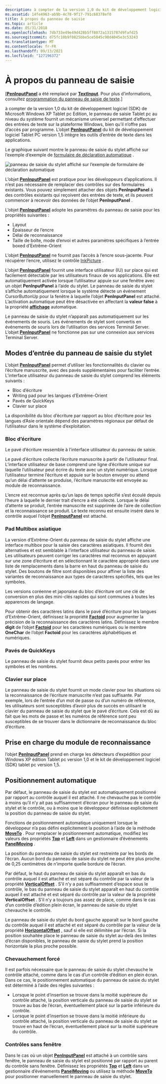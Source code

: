 ```yaml
---
description: à compter de la version 1,0 du kit de développement logiciel (SDK) de Microsoft Windows XP Tablet pc Edition, le panneau de saisie Tablet pc au niveau du système fournit un mécanisme universel permettant d’effectuer des entrées de texte sur la plateforme Windows, bien qu’il n’offre pas d’accès par programme. L’objet PenInputPanel du kit de développement logiciel Tablet PC version 1,5 intègre les outils d’entrée de texte dans les applications.
ms.assetid: 14fe4963-ab9b-4c78-9f17-791c68378ef0
title: À propos du panneau de saisie
ms.topic: article
ms.date: 05/31/2018
ms.openlocfilehash: 7db733e49e49d428b5ff8072a1315787d9fafd25
ms.sourcegitcommit: d75fc10b9f0825bbe5ce5045c90d4045e3c53243
ms.translationtype: MT
ms.contentlocale: fr-FR
ms.lasthandoff: 09/13/2021
ms.locfileid: "127196372"
---
```

# <a name="about-the-input-panel"></a>À propos du panneau de saisie

\[[**PenInputPanel**](peninputpanel-class.md) a été remplacé par [**TextInput**](/windows/desktop/api/peninputpanel/nn-peninputpanel-itextinputpanel). Pour plus d’informations, consultez [programmation du panneau de saisie de texte](programming-the-text-input-panel.md).\]

à compter de la version 1,0 du kit de développement logiciel (SDK) de Microsoft Windows XP Tablet pc Edition, le panneau de saisie Tablet pc au niveau du système fournit un mécanisme universel permettant d’effectuer des entrées de texte sur la plateforme Windows, bien qu’il n’offre pas d’accès par programme. L’objet [**PenInputPanel**](peninputpanel-class.md) du kit de développement logiciel Tablet PC version 1,5 intègre les outils d’entrée de texte dans les applications.

Le graphique suivant montre le panneau de saisie du stylet affiché sur l’exemple d’exemple de [formulaire de déclaration automatique](auto-claims-form-sample.md) .

![panneau de saisie du stylet affiché sur l’exemple de formulaire de déclaration automatique](images/36eaa36b-1b0c-4363-96fa-092f70663ffa.jpg)

L’objet [**PenInputPanel**](peninputpanel-class.md) est pratique pour les développeurs d’applications. Il n’est pas nécessaire de remplacer des contrôles sur des formulaires existants. Vous pouvez simplement attacher des objets **PenInputPanel** à des contrôles existants qui reçoivent des entrées de texte, et ils peuvent commencer à recevoir des données de l’objet **PenInputPanel** .

L’objet [**PenInputPanel**](peninputpanel-class.md) adopte les paramètres du panneau de saisie pour les propriétés suivantes :

-   Layout
-   Épaisseur de l’encre
-   Délai de reconnaissance
-   Taille de boîte, mode d’envoi et autres paramètres spécifiques à l’entrée boxed d’Extrême-Orient

L’objet [**PenInputPanel**](peninputpanel-class.md) ne fournit pas l’accès à l’encre sous-jacente. Pour récupérer l’encre, utilisez le contrôle [InkPicture](inkpicture-control-reference.md) .

L’objet [**PenInputPanel**](peninputpanel-class.md) fournit une interface utilisateur (IU) sur place qui est facilement détectable par les utilisateurs finaux de vos applications. Elle est automatiquement activée lorsque l’utilisateur appuie sur une fenêtre avec un objet **PenInputPanel** à l’aide du stylet. Le panneau de saisie du stylet s’affiche automatiquement lorsque le système détecte un événement CursorButtonUp pour la fenêtre à laquelle l’objet **PenInputPanel** est attaché. L’activation automatique peut être désactivée en affectant la **valeur false** à la propriété [**affichage**](/windows/win32/api/peninputpanel/nf-peninputpanel-ipeninputpanel-get_autoshow) automatique.

Le panneau de saisie du stylet n’apparaît pas automatiquement sur les événements de souris. Les événements de stylet sont convertis en événements de souris lors de l’utilisation des services Terminal Server. L’objet [**PenInputPanel**](peninputpanel-class.md) ne fonctionne pas sur une connexion aux services Terminal Server.

## <a name="pen-input-panel-input-modes"></a>Modes d’entrée du panneau de saisie du stylet

L’objet [**PenInputPanel**](peninputpanel-class.md) permet d’utiliser les fonctionnalités du clavier ou l’écriture manuscrite, avec des pavés supplémentaires pour faciliter l’entrée. L’interface utilisateur du panneau de saisie du stylet comprend les éléments suivants :

-   Bloc d’écriture
-   Writing pad pour les langues d’Extrême-Orient
-   Pavés de QuickKeys
-   Clavier sur place

La disponibilité du bloc d’écriture par rapport au bloc d’écriture pour les langues d’Asie orientale dépend des paramètres régionaux par défaut de l’utilisateur dans le système d’exploitation.

### <a name="writing-pad"></a>Bloc d’écriture

Le pavé d’écriture ressemble à l’interface utilisateur du panneau de saisie.

Le pavé d’écriture collecte l’écriture manuscrite à partir de l’utilisateur final. L’interface utilisateur de base comprend une ligne d’écriture unique sur laquelle l’utilisateur peut écrire du texte avec un stylet numérique. Lorsque l’utilisateur termine l’écriture et appuie sur le bouton envoyer ou attend qu’un délai d’attente se produise, l’écriture manuscrite est envoyée au module de reconnaissance.

L’encre est reconnue après qu’un laps de temps spécifié s’est écoulé depuis l’heure à laquelle le dernier trait d’encre a été collecté. Lorsque le délai d’attente se produit, l’entrée manuscrite est supprimée de l’aire de collection et la reconnaissance se produit. Le texte reconnu est ensuite inséré dans le contrôle auquel l’objet [**PenInputPanel**](peninputpanel-class.md) est attaché.

### <a name="east-asian-multibox-pad"></a>Pad Multibox asiatique

La version d’Extrême-Orient du panneau de saisie du stylet affiche une interface multibox pour la saisie des caractères asiatiques. Il fournit des alternatives et est semblable à l’interface utilisateur du panneau de saisie. Les utilisateurs peuvent corriger les caractères mal reconnus en appuyant sur une zone d’écriture et en sélectionnant le caractère approprié dans une liste de remplacements dans la barre en haut du panneau de saisie du stylet. Des boutons de filtre sont disponibles pour affiner la liste des variantes de reconnaissance aux types de caractères spécifiés, tels que les symboles.

Les versions coréenne et japonaise du bloc d’écriture ont une clé de conversion en plus des mini-clés rapides qui sont communes à toutes les apparences de langage.

Pour obtenir des caractères latins dans le pavé d’écriture pour les langues d’Extrême-Orient, définissez la propriété [**Factoid**](/windows/desktop/api/peninputpanel/nf-peninputpanel-ipeninputpanel-get_factoid) pour augmenter la précision de la reconnaissance des caractères latins. Définissez le membre **digit** de l’objet [**Factoid**](factoid-constants.md) pour les caractères numériques ou le membre **OneChar** de l’objet **Factoid** pour les caractères alphabétiques et numériques.

### <a name="quickkeys-keypads"></a>Pavés de QuickKeys

Le panneau de saisie du stylet fournit deux petits pavés pour entrer les symboles et les nombres.

### <a name="in-place-keyboard"></a>Clavier sur place

Le panneau de saisie du stylet fournit un mode clavier pour les situations où la reconnaissance de l’écriture manuscrite n’est pas suffisante. Par exemple, lors de l’entrée d’un mot de passe ou d’un numéro de référence, les utilisateurs sont susceptibles d’avoir plus de succès en utilisant le clavier du panneau de saisie du stylet que le pavé d’écriture. Cela est dû au fait que les mots de passe et les numéros de référence sont peu susceptibles de se trouver dans le dictionnaire de reconnaissance du bloc d’écriture.

## <a name="recognizer-support"></a>Prise en charge du module de reconnaissance

l’objet [**PenInputPanel**](peninputpanel-class.md) prend en charge les détecteurs d’expédition pour Windows XP édition Tablet pc version 1,0 et le kit de développement logiciel (SDK) tablet pc version 1,5.

## <a name="automatic-positioning"></a>Positionnement automatique

Par défaut, le panneau de saisie du stylet est automatiquement positionné par rapport au contrôle auquel il est attaché. Il ne chevauche pas le contrôle à moins qu’il n’y ait pas suffisamment d’écran pour le panneau de saisie du stylet et le contrôle, ou à moins que le développeur définisse explicitement la position du panneau de saisie du stylet.

Fonctions de positionnement automatique uniquement lorsque le développeur n’a pas défini explicitement la position à l’aide de la méthode [**MoveTo**](/windows/desktop/api/peninputpanel/nf-peninputpanel-ipeninputpanel-moveto) . Pour remplacer le positionnement automatique, modifiez les valeurs des propriétés [**Top**](/windows/desktop/api/peninputpanel/nf-peninputpanel-ipeninputpanel-get_top) et [**Left**](/windows/win32/api/peninputpanel/nf-peninputpanel-ipeninputpanel-get_left) dans un gestionnaire d’événements [**PanelMoving**](peninputpanel-panelmoving.md) .

La position du panneau de saisie du stylet est restreinte par les bords de l’écran. Aucun bord du panneau de saisie du stylet ne peut être plus proche de 0,25 centimètres de n’importe quelle bordure de l’écran.

Par défaut, le haut du panneau de saisie du stylet apparaît en bas du contrôle auquel il est attaché et est séparé du contrôle par la valeur de la propriété [**VerticalOffset**](/windows/desktop/api/peninputpanel/nf-peninputpanel-ipeninputpanel-get_verticaloffset) . S’il n’y a pas suffisamment d’espace sous le contrôle, le bas du panneau de saisie du stylet apparaît en haut du contrôle auquel il est attaché et est séparé du contrôle par la valeur de la propriété **VerticalOffset** . S’il n’y a toujours pas assez de place, comme dans le cas d’un contrôle d’édition plein écran, le panneau de saisie du stylet chevauche le contrôle.

Le panneau de saisie du stylet du bord gauche apparaît sur le bord gauche du contrôle auquel il est attaché et est séparé du contrôle par la valeur de la propriété [**HorizontalOffset**](/windows/desktop/api/peninputpanel/nf-peninputpanel-ipeninputpanel-get_horizontaloffset) , sauf si elle est délimitée par l’écran. Si la position souhaitée place le panneau de saisie du stylet au-delà des limites d’écran disponibles, le panneau de saisie du stylet prend la position horizontale la plus proche possible.

### <a name="forced-overlap"></a>Chevauchement forcé

Il est parfois nécessaire que le panneau de saisie du stylet chevauche le contrôle attaché, comme dans le cas d’un contrôle d’édition en plein écran. Dans ce cas, le positionnement automatique du panneau de saisie du stylet est déterminé à l’aide des règles suivantes :

-   Lorsque le point d’insertion se trouve dans la moitié supérieure du contrôle attaché, la position verticale du panneau de saisie du stylet se trouve au bas de l’écran, éventuellement placé sur la partie inférieure du contrôle.
-   Lorsque le point d’insertion se trouve dans la moitié inférieure du contrôle attaché, la position verticale du panneau de saisie du stylet se trouve en haut de l’écran, éventuellement placé sur la moitié supérieure du contrôle.

### <a name="windowless-controls"></a>Contrôles sans fenêtre

Dans le cas où un objet [**PenInputPanel**](peninputpanel-class.md) est attaché à un contrôle sans fenêtre, le panneau de saisie du stylet est positionné par rapport au parent du contrôle sans fenêtre. Définissez les propriétés [**Top**](/windows/desktop/api/peninputpanel/nf-peninputpanel-ipeninputpanel-get_top) et [**Left**](/windows/win32/api/peninputpanel/nf-peninputpanel-ipeninputpanel-get_left) dans un gestionnaire d’événements [**PanelMoving**](peninputpanel-panelmoving.md) ou utilisez la méthode [**MoveTo**](/windows/desktop/api/peninputpanel/nf-peninputpanel-ipeninputpanel-moveto) pour positionner manuellement le panneau de saisie du stylet.

 

 
